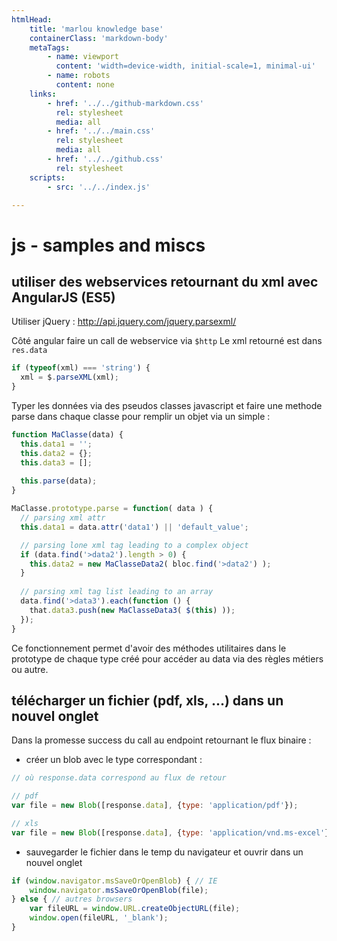 ```yaml
---
htmlHead:
    title: 'marlou knowledge base' 
    containerClass: 'markdown-body'
    metaTags:
        - name: viewport
          content: 'width=device-width, initial-scale=1, minimal-ui'
        - name: robots
          content: none
    links:
        - href: '../../github-markdown.css'
          rel: stylesheet
          media: all
        - href: '../../main.css'
          rel: stylesheet
          media: all
        - href: '../../github.css'
          rel: stylesheet
    scripts:
        - src: '../../index.js'

---
```


# js - samples and miscs

## utiliser des webservices retournant du xml avec AngularJS (ES5)

Utiliser jQuery : http://api.jquery.com/jquery.parsexml/

Côté angular faire un call de webservice via `$http`
Le xml retourné est dans `res.data`

```javascript
if (typeof(xml) === 'string') {
  xml = $.parseXML(xml);
}
```

Typer les données via des pseudos classes javascript et faire une methode parse dans chaque classe pour remplir un objet via un simple :

```javascript
function MaClasse(data) {
  this.data1 = '';
  this.data2 = {};
  this.data3 = [];
  
  this.parse(data);
}

MaClasse.prototype.parse = function( data ) {
  // parsing xml attr
  this.data1 = data.attr('data1') || 'default_value';

  // parsing lone xml tag leading to a complex object
  if (data.find('>data2').length > 0) {
    this.data2 = new MaClasseData2( bloc.find('>data2') );
  }
  
  // parsing xml tag list leading to an array
  data.find('>data3').each(function () {
    that.data3.push(new MaClasseData3( $(this) ));
  });
}
```

Ce fonctionnement permet d'avoir des méthodes utilitaires dans le prototype de chaque type créé 
pour accéder au data via des règles métiers ou autre.

## télécharger un fichier (pdf, xls, ...) dans un nouvel onglet 

Dans la promesse success du call au endpoint retournant le flux binaire :

- créer un blob avec le type correspondant :

```javascript
// où response.data correspond au flux de retour

// pdf
var file = new Blob([response.data], {type: 'application/pdf'});

// xls
var file = new Blob([response.data], {type: 'application/vnd.ms-excel'});
```

- sauvegarder le fichier dans le temp du navigateur et ouvrir dans un nouvel onglet

```javascript
if (window.navigator.msSaveOrOpenBlob) { // IE
    window.navigator.msSaveOrOpenBlob(file);
} else { // autres browsers
    var fileURL = window.URL.createObjectURL(file);
    window.open(fileURL, '_blank');
}
```
